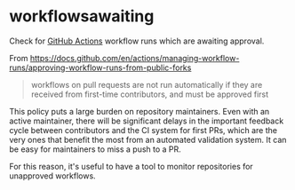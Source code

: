 # workflowsawaiting

Check for [GitHub Actions](https://github.com/features/actions) workflow runs which are awaiting approval.

From https://docs.github.com/en/actions/managing-workflow-runs/approving-workflow-runs-from-public-forks

> workflows on pull requests are not run automatically if they are received from first-time contributors, and must be approved first

This policy puts a large burden on repository maintainers. Even with an active maintainer, there will be significant delays in the important feedback cycle between contributors and the CI system for first PRs, which are the very ones that benefit the most from an automated validation system. It can be easy for maintainers to miss a push to a PR.

For this reason, it's useful to have a tool to monitor repositories for unapproved workflows.


